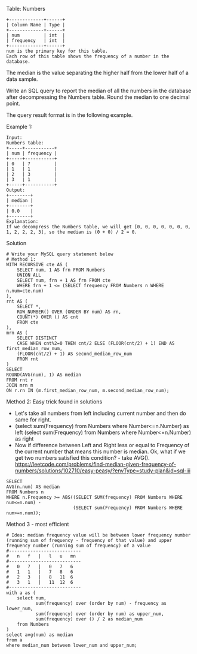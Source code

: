 Table: Numbers
```
+-------------+------+
| Column Name | Type |
+-------------+------+
| num         | int  |
| frequency   | int  |
+-------------+------+
num is the primary key for this table.
Each row of this table shows the frequency of a number in the database.
```
 

The median is the value separating the higher half from the lower half of a data sample.

Write an SQL query to report the median of all the numbers in the database after decompressing the Numbers table. Round the median to one decimal point.

The query result format is in the following example.

 

Example 1:
```
Input: 
Numbers table:
+-----+-----------+
| num | frequency |
+-----+-----------+
| 0   | 7         |
| 1   | 1         |
| 2   | 3         |
| 3   | 1         |
+-----+-----------+
Output: 
+--------+
| median |
+--------+
| 0.0    |
+--------+
Explanation: 
If we decompress the Numbers table, we will get [0, 0, 0, 0, 0, 0, 0, 1, 2, 2, 2, 3], so the median is (0 + 0) / 2 = 0.
```
Solution
```
# Write your MySQL query statement below
# Method 1:
WITH RECURSIVE cte AS (
    SELECT num, 1 AS frn FROM Numbers
    UNION ALL
    SELECT num, frn + 1 AS frn FROM cte 
    WHERE frn + 1 <= (SELECT frequency FROM Numbers n WHERE n.num=cte.num)
),
rnt AS (
    SELECT *,
    ROW_NUMBER() OVER (ORDER BY num) AS rn,
    COUNT(*) OVER () AS cnt
    FROM cte
),
mrn AS (
    SELECT DISTINCT
    CASE WHEN cnt%2=0 THEN cnt/2 ELSE (FLOOR(cnt/2) + 1) END AS first_median_row_num,
    (FLOOR(cnt/2) + 1) AS second_median_row_num
    FROM rnt
)
SELECT
ROUND(AVG(num), 1) AS median
FROM rnt r
JOIN mrn m
ON r.rn IN (m.first_median_row_num, m.second_median_row_num);
```
Method 2: Easy trick found in solutions

- Let's take all numbers from left including current number and then do same for right.
- (select sum(Frequency) from Numbers where Number<=n.Number) as left
(select sum(Frequency) from Numbers where Number<=n.Number) as right
- Now if difference between Left and Right less or equal to Frequency of the current number that means this number is median.
Ok, what if we get two numbers satisfied this condition? - take AVG().
https://leetcode.com/problems/find-median-given-frequency-of-numbers/solutions/102710/easy-peasy/?envType=study-plan&id=sql-iii
```
SELECT 
AVG(n.num) AS median
FROM Numbers n
WHERE n.Frequency >= ABS((SELECT SUM(frequency) FROM Numbers WHERE num<=n.num) -
                         (SELECT sum(Frequency) FROM Numbers WHERE num>=n.num));
```
Method 3 - most efficient
```
# Idea: median frequency value will be between lower frequency number (running sum of frequency - frequency of that value) and upper frequency number (running sum of frequency) of a value
#---------------------------
#   n   f   |   l   u   mn
#---------------------------
#   0   7   |   0   7   6
#   1   1   |   7   8   6
#   2   3   |   8   11  6
#   3   1   |   11  12  6
#---------------------------
with a as (
    select num,
           sum(frequency) over (order by num) - frequency as lower_num,
           sum(frequency) over (order by num) as upper_num,
           sum(frequency) over () / 2 as median_num
    from Numbers 
)
select avg(num) as median
from a
where median_num between lower_num and upper_num;
```